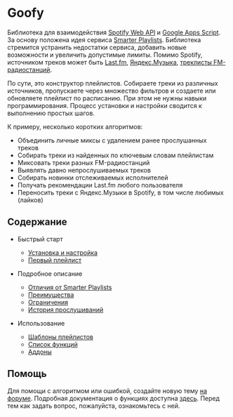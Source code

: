 # Goofy  

Библиотека для взаимодействия [Spotify Web API](https://developer.spotify.com/documentation/web-api/) и [Google Apps Script](https://developers.google.com/apps-script). За основу положена идея сервиса [Smarter Playlists](http://smarterplaylists.playlistmachinery.com/about.html). Библиотека стремится устранить недостатки сервиса, добавить новые возможности и увеличить допустимые лимиты. Помимо Spotify, источником треков может быть [Last.fm](https://chimildic.github.io/goofy/#/func?id=lastfm), [Яндекс.Музыка](https://chimildic.github.io/goofy/#/func?id=yandex), [треклисты FM-радиостанций](https://github.com/Chimildic/goofy/discussions/35).

По сути, это конструктор плейлистов. Собираете треки из различных источников, пропускаете через множество фильтров и создаете или обновляете плейлист по расписанию.
При этом не нужны навыки программирования. Процесс установки и настройки сводится к выполнению простых шагов.

К примеру, несколько коротких алгоритмов:
- Объединить личные миксы с удалением ранее прослушанных треков
- Собирать треки из найденных по ключевым словам плейлистам
- Миксовать треки разных FM-радиостанций
- Выявлять давно непрослушиваемых треков
- Собирать новинки отслеживаемых исполнителей
- Получать рекомендации Last.fm любого пользователя
- Переносить треки с Яндекс.Музыки в Spotify, в том числе любимых (лайков)

## Содержание

- Быстрый старт
  - [Установка и настройка](https://chimildic.github.io/goofy/#/install)
  - [Первый плейлист](https://chimildic.github.io/goofy/#/first-playlist)
  
- Подробное описание
  - [Отличия от Smarter Playlists](https://chimildic.github.io/goofy/#/desc?id=Отличия-от-smarter-playlists)
  - [Преимущества](https://chimildic.github.io/goofy/#/desc?id=Преимущества-goofy)
  - [Ограничения](https://chimildic.github.io/goofy/#/desc?id=Ограничения)
  - [История прослушиваний](https://chimildic.github.io/goofy/#/desc?id=История-прослушиваний)

- Использование
  - [Шаблоны плейлистов](https://chimildic.github.io/goofy/#/template)
  - [Список функций](https://chimildic.github.io/goofy/#/func)
  - [Аддоны](https://github.com/Chimildic/goofy/tree/main/addons)

## Помощь

Для помощи с алгоритмом или ошибкой, создайте новую тему [на форуме](https://github.com/Chimildic/goofy/discussions).
Подробная документация о функциях доступна [здесь](https://chimildic.github.io/goofy/#/func). Перед тем как задать вопрос, пожалуйста, ознакомьтесь с ней.
